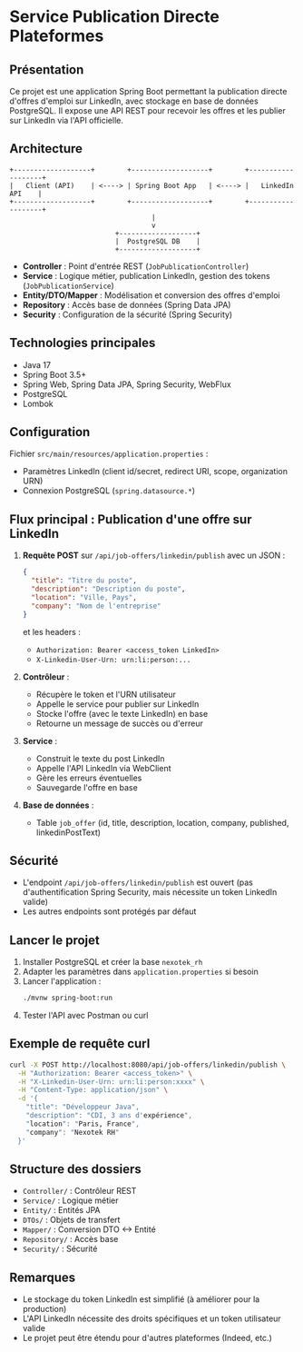 # Service Publication Directe Plateformes

## Présentation
Ce projet est une application Spring Boot permettant la publication directe d'offres d'emploi sur LinkedIn, avec stockage en base de données PostgreSQL. Il expose une API REST pour recevoir les offres et les publier sur LinkedIn via l'API officielle.

## Architecture

```
+-------------------+        +-------------------+        +-------------------+
|   Client (API)    | <----> | Spring Boot App   | <----> |   LinkedIn API    |
+-------------------+        +-------------------+        +-------------------+
                                   |
                                   v
                          +-------------------+
                          |  PostgreSQL DB    |
                          +-------------------+
```

- **Controller** : Point d'entrée REST (`JobPublicationController`)
- **Service** : Logique métier, publication LinkedIn, gestion des tokens (`JobPublicationService`)
- **Entity/DTO/Mapper** : Modélisation et conversion des offres d'emploi
- **Repository** : Accès base de données (Spring Data JPA)
- **Security** : Configuration de la sécurité (Spring Security)

## Technologies principales
- Java 17
- Spring Boot 3.5+
- Spring Web, Spring Data JPA, Spring Security, WebFlux
- PostgreSQL
- Lombok

## Configuration

Fichier `src/main/resources/application.properties` :
- Paramètres LinkedIn (client id/secret, redirect URI, scope, organization URN)
- Connexion PostgreSQL (`spring.datasource.*`)

## Flux principal : Publication d'une offre sur LinkedIn

1. **Requête POST** sur `/api/job-offers/linkedin/publish` avec un JSON :
   ```json
   {
     "title": "Titre du poste",
     "description": "Description du poste",
     "location": "Ville, Pays",
     "company": "Nom de l'entreprise"
   }
   ```
   et les headers :
   - `Authorization: Bearer <access_token LinkedIn>`
   - `X-Linkedin-User-Urn: urn:li:person:...`

2. **Contrôleur** :
   - Récupère le token et l'URN utilisateur
   - Appelle le service pour publier sur LinkedIn
   - Stocke l'offre (avec le texte LinkedIn) en base
   - Retourne un message de succès ou d'erreur

3. **Service** :
   - Construit le texte du post LinkedIn
   - Appelle l'API LinkedIn via WebClient
   - Gère les erreurs éventuelles
   - Sauvegarde l'offre en base

4. **Base de données** :
   - Table `job_offer` (id, title, description, location, company, published, linkedinPostText)

## Sécurité
- L'endpoint `/api/job-offers/linkedin/publish` est ouvert (pas d'authentification Spring Security, mais nécessite un token LinkedIn valide)
- Les autres endpoints sont protégés par défaut

## Lancer le projet
1. Installer PostgreSQL et créer la base `nexotek_rh`
2. Adapter les paramètres dans `application.properties` si besoin
3. Lancer l'application :
   ```bash
   ./mvnw spring-boot:run
   ```
4. Tester l'API avec Postman ou curl

## Exemple de requête curl
```bash
curl -X POST http://localhost:8080/api/job-offers/linkedin/publish \
  -H "Authorization: Bearer <access_token>" \
  -H "X-Linkedin-User-Urn: urn:li:person:xxxx" \
  -H "Content-Type: application/json" \
  -d '{
    "title": "Développeur Java",
    "description": "CDI, 3 ans d'expérience",
    "location": "Paris, France",
    "company": "Nexotek RH"
  }'
```

## Structure des dossiers
- `Controller/` : Contrôleur REST
- `Service/` : Logique métier
- `Entity/` : Entités JPA
- `DTOs/` : Objets de transfert
- `Mapper/` : Conversion DTO <-> Entité
- `Repository/` : Accès base
- `Security/` : Sécurité

## Remarques
- Le stockage du token LinkedIn est simplifié (à améliorer pour la production)
- L'API LinkedIn nécessite des droits spécifiques et un token utilisateur valide
- Le projet peut être étendu pour d'autres plateformes (Indeed, etc.) 